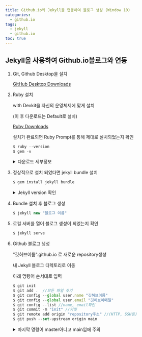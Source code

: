 ```yaml
---
title: Github.io와 Jekyll을 연동하여 블로그 생성 (Window 10)
categories: 
  - github.io
tags: 
  - jekyll
  - github.io
toc: true
---
```


## Jekyll을 사용하여 Github.io블로그와 연동
1. Git, Github Desktop을 설치
    
    <a href="https://desktop.github.com/" class="btn btn--primary">GitHub Desktop Downloads</a>

2. Ruby 설치

    with Devkit을 자신의 운영체제에 맞게 설치

    (이 후 다운로드는 Default로 설치)

    <a href="https://rubyinstaller.org/downloads/" class="btn btn--primary">Ruby Downloads</a>

    설치가 완료되면 Ruby Prompt를 통해 제대로 설치되었는지 확인

    ```jsx
    $ ruby --version
    $ gem -v
    ```
    <details>
    <summary>다운로드 세부정보</summary>
        {% include figure image_path="/assets/images/ruby2.png" %}
        1,2,3을 순서대로 설치한다.
        {% include figure image_path="/assets/images/ruby3.png" %}
        설치가 잘 되었는지 확인
    </details>

3. 정상적으로 설치 되었다면 jekyll bundle 설치

    ```jsx
    $ gem install jekyll bundle
    ```
    <details>
    <summary>Jekyll version 확인</summary>
        {% include figure image_path="/assets/images/jekyll1.png" %}
    </details>

4. Bundle 설치 후 블로그 생성

    ```jsx
    $ jekyll new "블로그 이름"
    ```

5. 로컬 서버를 열어 블로그 생성이 되었는지 확인

    ```jsx
    $ jekyll serve
    ```

6. Github 블로그 생성

    "깃허브이름".github.io 로 새로운 repository생성

    내 Jekyll 블로그 디렉토리로 이동

    아래 명령어 순서대로 입력

    ```jsx
    $ git init
    $ git add .  //모든 파일 추가
    $ git config --global user.name "깃허브이름"
    $ git config --global user.email "깃허브이메일"
    $ git config --list //name, email확인
    $ git commit -m "init" //커밋
    $ git remote add origin "repository주소" //(HTTP, SSH등)
    $ git push --set-upstream origin main
    ```

    <details>
    <summary>마지막 명령어 master아니고 main임에 주의</summary>
        기존에는 master였지만, master/slave 등 단어의 부적절함 때문에 main으로 기본 branch가 변경됨
        <br>        
        ** master로 작성 시 새로운 master branch가 생성되므로 주의
    </details>
